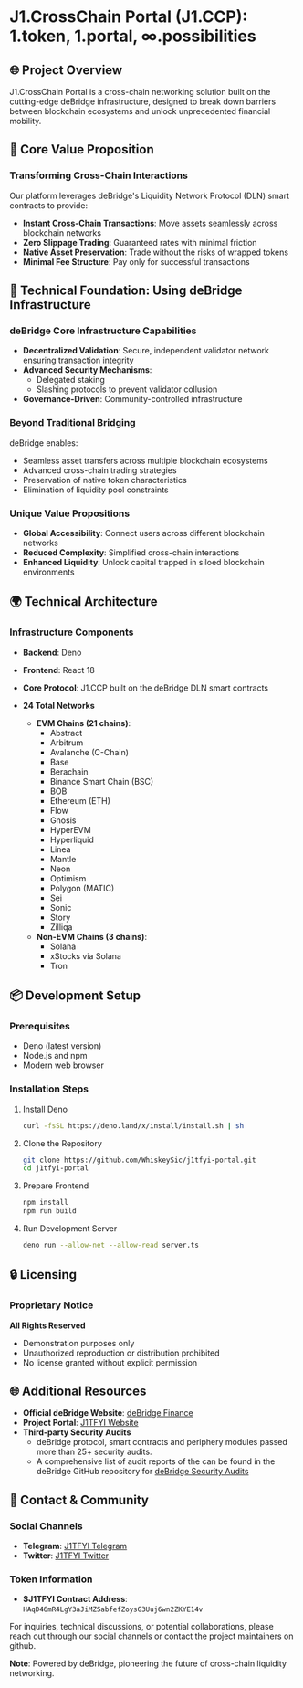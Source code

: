 # J1.CrossChain Portal (J1.CCP): 1.token, 1.portal, ∞.possibilities

## 🌐 Project Overview

J1.CrossChain Portal is a cross-chain networking solution built on the cutting-edge deBridge infrastructure, designed to break down barriers between blockchain ecosystems and unlock unprecedented financial mobility.

## 🚀 Core Value Proposition

### Transforming Cross-Chain Interactions

Our platform leverages deBridge's Liquidity Network Protocol (DLN) smart contracts to provide:
- **Instant Cross-Chain Transactions**: Move assets seamlessly across blockchain networks
- **Zero Slippage Trading**: Guaranteed rates with minimal friction
- **Native Asset Preservation**: Trade without the risks of wrapped tokens
- **Minimal Fee Structure**: Pay only for successful transactions

## 🔗 Technical Foundation: Using deBridge Infrastructure

### deBridge Core Infrastructure Capabilities
- **Decentralized Validation**: Secure, independent validator network ensuring transaction integrity
- **Advanced Security Mechanisms**: 
  - Delegated staking
  - Slashing protocols to prevent validator collusion
- **Governance-Driven**: Community-controlled infrastructure

### Beyond Traditional Bridging
deBridge enables:
- Seamless asset transfers across multiple blockchain ecosystems
- Advanced cross-chain trading strategies
- Preservation of native token characteristics
- Elimination of liquidity pool constraints

### Unique Value Propositions
- **Global Accessibility**: Connect users across different blockchain networks
- **Reduced Complexity**: Simplified cross-chain interactions
- **Enhanced Liquidity**: Unlock capital trapped in siloed blockchain environments

## 🌍 Technical Architecture

### Infrastructure Components
- **Backend**: Deno
- **Frontend**: React 18
- **Core Protocol**: J1.CCP built on the deBridge DLN smart contracts

- **24 Total Networks** 
    - **EVM Chains (21 chains)**:
        - Abstract
        - Arbitrum
        - Avalanche (C-Chain)
        - Base
        - Berachain
        - Binance Smart Chain (BSC)
        - BOB
        - Ethereum (ETH)
        - Flow
        - Gnosis
        - HyperEVM
        - Hyperliquid
        - Linea
        - Mantle
        - Neon
        - Optimism
        - Polygon (MATIC)
        - Sei
        - Sonic
        - Story
        - Zilliqa
    - **Non-EVM Chains (3 chains)**:
        - Solana
        - xStocks via Solana
        - Tron

## 📦 Development Setup

### Prerequisites
- Deno (latest version)
- Node.js and npm
- Modern web browser

### Installation Steps
1. Install Deno
   ```bash
   curl -fsSL https://deno.land/x/install/install.sh | sh
   ```

2. Clone the Repository
   ```bash
   git clone https://github.com/WhiskeySic/j1tfyi-portal.git
   cd j1tfyi-portal
   ```

3. Prepare Frontend
   ```bash
   npm install
   npm run build
   ```

4. Run Development Server
   ```bash
   deno run --allow-net --allow-read server.ts
   ```

## 🔒 Licensing

### Proprietary Notice
**All Rights Reserved**
- Demonstration purposes only
- Unauthorized reproduction or distribution prohibited
- No license granted without explicit permission

## 🌐 Additional Resources
- **Official deBridge Website**: [deBridge Finance](https://debridge.finance/)
- **Project Portal**: [J1TFYI Website](https://j1t.fyi/)
- **Third-party Security Audits**
    - deBridge protocol, smart contracts and periphery modules passed more than 25+ security audits. 
    - A comprehensive list of audit reports of the can be found in the deBridge GitHub repository for [deBridge Security Audits](https://github.com/debridge-finance/debridge-security)

## 🤝 Contact & Community

### Social Channels
- **Telegram**: [J1TFYI Telegram](https://t.me/j1tfyi)
- **Twitter**: [J1TFYI Twitter](https://x.com/j1tfyi)

### Token Information
- **$J1TFYI Contract Address**: `HAqD46mR4LgY3aJiMZSabfefZoysG3Uuj6wn2ZKYE14v`

For inquiries, technical discussions, or potential collaborations, please reach out through our social channels or contact the project maintainers on github.

**Note**: Powered by deBridge, pioneering the future of cross-chain liquidity networking.
